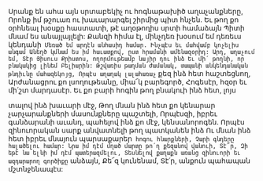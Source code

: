 
Սրանք են ահա այն սրտաբեկիչ ու հոգնաթախիծ
աղաչանքները,
Որոնք իմ թշուառ ու խաւարարգել շիրմից պիտ
հնչեն.
Եւ թող քո օրհնեալ խօսքը հաստատի, թէ
աղօթողիս սրտի համաձայն
Պիտի մնամ ես անայլայլելի:
Քանզի հիմա էլ, մինչդեռ խօսում եմ դեռեւս
կենդանի`
Մեռած եմ արդէն անհասիդ համար.
Ինչպէս եւ մահվամբ կոչելիս անգամ
Անեղծ կմնամ ես իմ հաւատքով, ըստ հրամանի
ամենազօրիդ:
Արդ, աղաչում եմ, Տէր Յիսուս Քրիստոս,
ողորմութեամբ նայիր դու ինձ
Եւ մի՛ թողնի, որ բնակակից լինեմ Բելիարին:
Թշվառիս թաղման ժամանակ, տապանի
անկենդանական թնդիւնը մահազեկոյց,
Որպէս աղաղակ լալահառաչ` քեզ ինձ հետ
հաշտեցնող,
Արժանացրու քո լսողութեանը, միա՜կ բարեգործ,
Հոգեսէր, հզօր եւ մի՛շտ մարդասէր.
Եւ քո բարի հոգին թող բնակուի ինձ հետ, լոյս


տալով ինձ խաւարի մէջ,
Թող մնան ինձ հետ քո կենարար չարչարանքների
մասունքները պաշտելի,
Որպէսզի, իբրեւ գանձարանի աւանդ, պահելով
ինձ քո մէջ, կենսանորոգեն.
Որպէս զինուորական սարք անվատնելի թող
պատկանեն ինձ
Ու մնան ինձ հետ իբրեւ մնայուն պարսաքարեր`
հոգու հնարքների,
Չարի գնդերը հալածելու համար:
Նրա իմ դէմ մղած մարտը թո՛ղ քեզանով վանուի,
Տէ՜ր,
Զի եթէ նա ելնի իմ դէմ պատերազմելու,
Տեսնելով քաղաքն առանց զինուորի եւ
ազդարարող գործիքը` անձայն,
Քե՜զ կունենամ, Տէ՛ր, անքուն պահապան
մշտնջենապէս:
